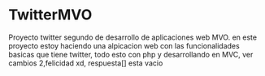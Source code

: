 # TwitterMVO
Proyecto twitter segundo de desarrollo de aplicaciones web MVO. en este proyecto estoy haciendo una alpicacion web con las funcionalidades basicas que tiene twitter, todo esto con php y desarrollando en MVC, ver cambios 2,felicidad xd, respuesta[] esta vacio
